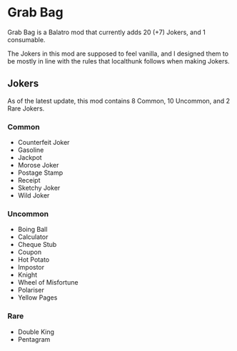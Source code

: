 # Grab Bag
Grab Bag is a Balatro mod that currently adds 20 (+7) Jokers, and 1 consumable.

The Jokers in this mod are supposed to feel vanilla, and I designed them to be mostly in line with the rules that localthunk follows when making Jokers. 

## Jokers
As of the latest update, this mod contains 8 Common, 10 Uncommon, and 2 Rare Jokers.
### Common
- Counterfeit Joker
- Gasoline
- Jackpot
- Morose Joker
- Postage Stamp
- Receipt
- Sketchy Joker
- Wild Joker
### Uncommon
- Boing Ball
- Calculator
- Cheque Stub
- Coupon
- Hot Potato
- Impostor
- Knight
- Wheel of Misfortune
- Polariser
- Yellow Pages
### Rare
- Double King
- Pentagram
